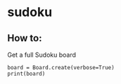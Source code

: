 # sudoku

## How to:
Get a full Sudoku board
```
board = Board.create(verbose=True)
print(board)
```